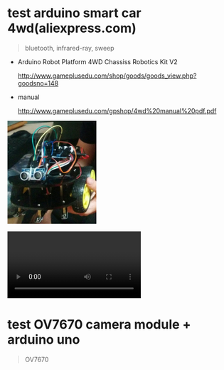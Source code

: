 ﻿
# test arduino smart car 4wd(aliexpress.com)
> bluetooth, infrared-ray, sweep

* Arduino Robot Platform 4WD Chassiss Robotics Kit V2 

  http://www.gameplusedu.com/shop/goods/goods_view.php?goodsno=148


* manual

  http://www.gameplusedu.com/gpshop/4wd%20manual%20pdf.pdf

<img src="https://github.com/yamoe/arduino-test/raw/master/smart-car.jpg" width="200">

![smart-car](smart-car.mp4)
 

# test OV7670 camera module + arduino uno
> OV7670
